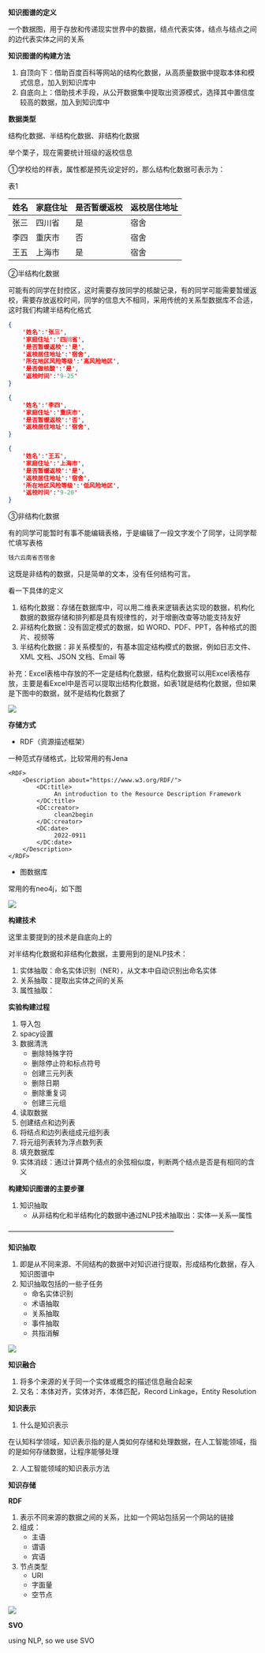 **知识图谱的定义**

一个数据图，用于存放和传递现实世界中的数据，结点代表实体，结点与结点之间的边代表实体之间的关系

**知识图谱的构建方法**

1. 自顶向下：借助百度百科等网站的结构化数据，从高质量数据中提取本体和模式信息，加入到知识库中
2. 自底向上：借助技术手段，从公开数据集中提取出资源模式，选择其中置信度较高的数据，加入到知识库中

**数据类型**

结构化数据、半结构化数据、非结构化数据

举个栗子，现在需要统计班级的返校信息

①学校给的样表，属性都是预先设定好的，那么结构化数据可表示为：

表1

| 姓名 | 家庭住址 | 是否暂缓返校 | 返校居住地址 |
| ---- | -------- | ------------ | ------------ |
| 张三 | 四川省   | 是           | 宿舍         |
| 李四 | 重庆市   | 否           | 宿舍         |
| 王五 | 上海市   | 是           | 宿舍         |

②半结构化数据

可能有的同学在封控区，这时需要存放同学的核酸记录，有的同学可能需要暂缓返校，需要存放返校时间，同学的信息大不相同，采用传统的关系型数据库不合适，这时我们构建半结构化格式

```json
{
	'姓名':'张三',
	'家庭住址':'四川省',
	'是否暂缓返校':'是',
	'返校居住地址':'宿舍',
	'所在地区风险等级':'高风险地区',
	'是否做核酸':'是',
    '返校时间':'9-25'
}
```

```json
{
	'姓名':'李四',
	'家庭住址':'重庆市',
	'是否暂缓返校':'否',
	'返校居住地址':'宿舍',
}
```

```json
{
	'姓名':'王五',
	'家庭住址':'上海市',
	'是否暂缓返校':'是',
	'返校居住地址':'宿舍',
	'所在地区风险等级':'低风险地区',
	'返校时间':'9-20'
}
```

③非结构化数据

有的同学可能暂时有事不能编辑表格，于是编辑了一段文字发个了同学，让同学帮忙填写表格

```txt
钱六云南省否宿舍
```

这既是非结构的数据，只是简单的文本，没有任何结构可言。

看一下具体的定义

1. 结构化数据：存储在数据库中，可以用二维表来逻辑表达实现的数据，机构化数据的数据存储和排列都是具有规律性的，对于增删改查等功能支持友好
2. 非结构化数据：没有固定模式的数据，如 WORD、PDF、PPT，各种格式的图片、视频等
3. 半结构化数据：非关系模型的，有基本固定结构模式的数据，例如日志文件、XML 文档、JSON 文档、Email 等

补充：Excel表格中存放的不一定是结构化数据，结构化数据可以用Excel表格存放，主要是看Excel中是否可以提取出结构化数据，如表1就是结构化数据，但如果是下图中的数据，就不是结构化数据了

![](./imgs/resume.jpeg)

**存储方式**

- RDF（资源描述框架）

 一种范式存储格式，比较常用的有Jena

```RDF
<RDF>
    <Description about="https://www.w3.org/RDF/">
        <DC:title>
             An introduction to the Resource Description Framework
        </DC:title>
        <DC:creator>
             clean2begin
        </DC:creator>
        <DC:date>
             2022-0911
        </DC:date>
    </Description>
</RDF>
```

- 图数据库

常用的有neo4j，如下图

![](./imgs/neo4j.png)

**构建技术**

这里主要提到的技术是自底向上的

对半结构化数据和非结构化数据，主要用到的是NLP技术：

1. 实体抽取：命名实体识别（NER），从文本中自动识别出命名实体
2. 关系抽取：提取出实体之间的关系
3. 属性抽取：

**实验构建过程**

1. 导入包
2. spacy设置
3. 数据清洗
   - 删除特殊字符
   - 删除停止符和标点符号
   - 创建三元列表
   - 删除日期
   - 删除重复词
   - 创建三元组
4. 读取数据
5. 创建结点和边列表
6. 将结点和边列表组成元组列表
7. 将元组列表转为浮点数列表
8. 填充数据库
9. 实体消歧：通过计算两个结点的余弦相似度，判断两个结点是否是有相同的含义

**构建知识图谱的主要步骤**

1. 知识抽取
   - 从非结构化和半结构化的数据中通过NLP技术抽取出：实体—关系—属性

————————————————————————

**知识抽取**

1. 即是从不同来源、不同结构的数据中对知识进行提取，形成结构化数据，存入知识图谱中
2. 知识抽取包括的一些子任务
   - 命名实体识别
   - 术语抽取
   - 关系抽取
   - 事件抽取
   - 共指消解

![](./imgs/extrac.png)

**知识融合**

1. 将多个来源的关于同一个实体或概念的描述信息融合起来
2. 又名：本体对齐，实体对齐，本体匹配，Record Linkage，Entity Resolution

**知识表示**

1. 什么是知识表示

在认知科学领域，知识表示指的是人类如何存储和处理数据，在人工智能领域，指的是如何存储数据，让程序能够处理

2. 人工智能领域的知识表示方法

**知识存储**

**RDF**

1. 表示不同来源的数据之间的关系，比如一个网站包括另一个网站的链接
2. 组成：
   - 主语
   - 谓语
   - 宾语
3. 节点类型
   - URI
   - 字面量
   - 空节点

![](./imgs/Rdf_graph_for_Eric_Miller.png)

**SVO**

using NLP, so we use SVO



